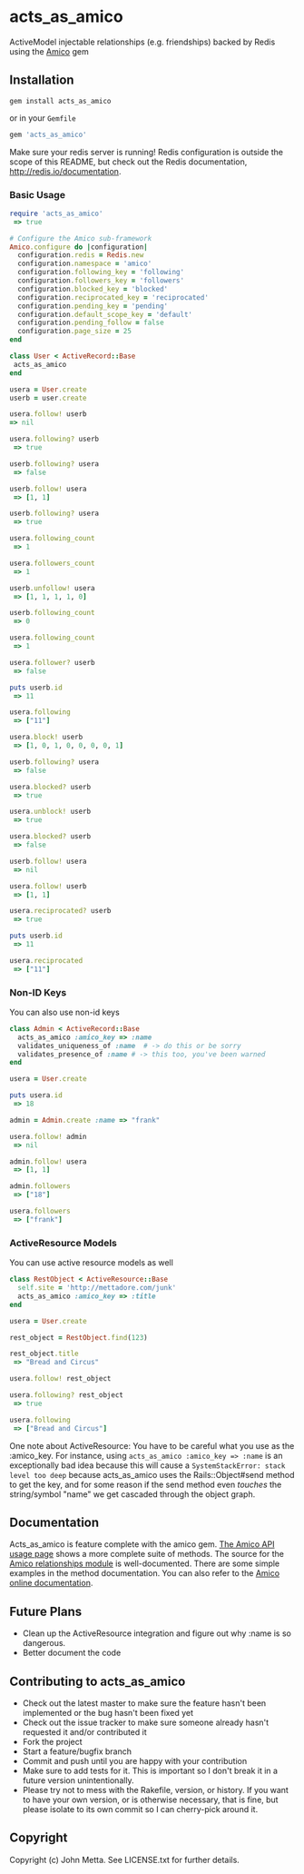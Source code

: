# acts_as_amico

ActiveModel injectable relationships (e.g. friendships) backed by Redis using the [Amico](https://github.com/agoragames/amico) gem

## Installation

`gem install acts_as_amico`

or in your `Gemfile`

```ruby
gem 'acts_as_amico'
```

Make sure your redis server is running! Redis configuration is outside the scope of this README, but 
check out the Redis documentation, http://redis.io/documentation.
  
### Basic Usage

```ruby
require 'acts_as_amico'
 => true

# Configure the Amico sub-framework
Amico.configure do |configuration|
  configuration.redis = Redis.new
  configuration.namespace = 'amico'
  configuration.following_key = 'following'
  configuration.followers_key = 'followers'
  configuration.blocked_key = 'blocked'
  configuration.reciprocated_key = 'reciprocated'
  configuration.pending_key = 'pending'
  configuration.default_scope_key = 'default'
  configuration.pending_follow = false
  configuration.page_size = 25
end

class User < ActiveRecord::Base
 acts_as_amico
end

usera = User.create
userb = user.create

usera.follow! userb
=> nil

usera.following? userb
 => true

userb.following? usera
 => false

userb.follow! usera
 => [1, 1]

userb.following? usera
 => true

usera.following_count
 => 1

usera.followers_count
 => 1

userb.unfollow! usera
 => [1, 1, 1, 1, 0]

userb.following_count
 => 0

usera.following_count
 => 1

usera.follower? userb
 => false

puts userb.id
 => 11

usera.following
 => ["11"]

usera.block! userb
 => [1, 0, 1, 0, 0, 0, 0, 1]

userb.following? usera
 => false

usera.blocked? userb
 => true

usera.unblock! userb
 => true

usera.blocked? userb
 => false

userb.follow! usera
 => nil

usera.follow! userb
 => [1, 1]

usera.reciprocated? userb
 => true

puts userb.id
 => 11

usera.reciprocated
 => ["11"]
```

### Non-ID Keys
You can also use non-id keys

```ruby
class Admin < ActiveRecord::Base
  acts_as_amico :amico_key => :name
  validates_uniqueness_of :name  # -> do this or be sorry
  validates_presence_of :name # -> this too, you've been warned
end

usera = User.create

puts usera.id
 => 18

admin = Admin.create :name => "frank"

usera.follow! admin
 => nil

admin.follow! usera
 => [1, 1]

admin.followers
 => ["18"]

usera.followers
 => ["frank"]
```

### ActiveResource Models

You can use active resource models as well

```ruby
class RestObject < ActiveResource::Base
  self.site = 'http://mettadore.com/junk'
  acts_as_amico :amico_key => :title
end

usera = User.create

rest_object = RestObject.find(123)

rest_object.title
 => "Bread and Circus"

usera.follow! rest_object

usera.following? rest_object
 => true

usera.following
 => ["Bread and Circus"]
```

One note about ActiveResource: You have to be careful what you use as the :amico_key. For
instance, using ```acts_as_amico :amico_key => :name``` is an exceptionally bad idea because
this will cause a ```SystemStackError: stack level too deep``` because acts_as_amico uses
the Rails::Object#send method to get the key, and for some reason if the send method even
*touches* the string/symbol "name" we get cascaded through the object graph.

## Documentation

Acts_as_amico is feature complete with the amico gem. [The Amico API usage page](https://github.com/mettadore/amico/blob/master/API.md)
shows a more complete suite of methods. The source for the [Amico relationships module](https://github.com/agoragames/amico/blob/master/lib/amico/relationships.rb)
is well-documented. There are some simple examples in the method documentation. You can also refer to the
[Amico online documentation](http://rubydoc.info/github/agoragames/amico/master/frames).

## Future Plans

 * Clean up the ActiveResource integration and figure out why :name is so dangerous.
 * Better document the code
 
## Contributing to acts_as_amico
 
* Check out the latest master to make sure the feature hasn't been implemented or the bug hasn't been fixed yet
* Check out the issue tracker to make sure someone already hasn't requested it and/or contributed it
* Fork the project
* Start a feature/bugfix branch
* Commit and push until you are happy with your contribution
* Make sure to add tests for it. This is important so I don't break it in a future version unintentionally.
* Please try not to mess with the Rakefile, version, or history. If you want to have your own version, or is otherwise necessary, that is fine, but please isolate to its own commit so I can cherry-pick around it.

## Copyright

Copyright (c) John Metta. See LICENSE.txt for further details.

